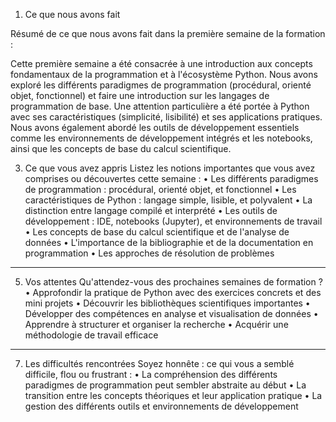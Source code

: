 1. Ce que nous avons fait

   
Résumé de ce que nous avons fait dans la première semaine de la formation :


Cette première semaine a été consacrée à une introduction aux concepts fondamentaux de la programmation et à l'écosystème Python. Nous avons exploré les différents paradigmes de programmation (procédural, orienté objet, fonctionnel) et faire une introduction sur les langages de programmation de base. Une attention particulière a été portée à Python avec ses caractéristiques (simplicité, lisibilité) et ses applications pratiques. Nous avons également abordé les outils de développement essentiels comme les environnements de développement intégrés et les notebooks, ainsi que les concepts de base du calcul scientifique.


3. Ce que vous avez appris
Listez les notions importantes que vous avez comprises ou découvertes cette semaine :
•	Les différents paradigmes de programmation : procédural, orienté objet, et fonctionnel
•	Les caractéristiques de Python : langage simple, lisible, et polyvalent
•	La distinction entre langage compilé et interprété
•	Les outils de développement : IDE, notebooks (Jupyter), et environnements de travail
•	Les concepts de base du calcul scientifique et de l'analyse de données
•	L'importance de la bibliographie et de la documentation en programmation
•	Les approches de résolution de problèmes


-------
5. Vos attentes
Qu'attendez-vous des prochaines semaines de formation ?
•	Approfondir la pratique de Python avec des exercices concrets et des mini projets
•	Découvrir les bibliothèques scientifiques importantes 
•	Développer des compétences en analyse et visualisation de données
•	Apprendre à structurer et organiser la recherche
•	Acquérir une méthodologie de travail efficace


---------
7. Les difficultés rencontrées
Soyez honnête : ce qui vous a semblé difficile, flou ou frustrant :
•	La compréhension des différents paradigmes de programmation peut sembler abstraite au début
•	La transition entre les concepts théoriques et leur application pratique
•	La gestion des différents outils et environnements de développement
